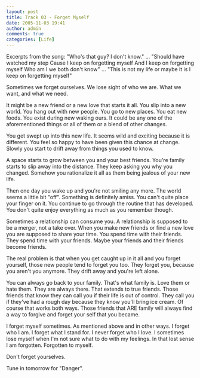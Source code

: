 ```yaml
---
layout: post
title: Track 03 - Forget Myself
date: 2005-11-03 19:41
author: admin
comments: true
categories: [Life]
---
```

Excerpts from the song:
"Who&apos;s that guy?  I don&apos;t know."
...
"Should have watched my step
Cause I keep on forgetting myself
And I keep on forgetting myself
Who am I we both don&apos;t know"
...
"This is not my life or maybe it is 
I keep on forgetting myself"


Sometimes we forget ourselves.  We lose sight of who we are.  What we want, and what we need.

It might be a new friend or a new love that starts it all.  You slip into a new world.  You hang out with new people.  You go to new places.  You eat new foods.  You exist during new waking ours.  It could be any one of the aforementioned things or all of them or a blend of other changes.

You get swept up into this new life.  It seems wild and exciting because it is different.  You feel so happy to have been given this chance at change.  Slowly you start to drift away from things you used to know.  

A space starts to grow between you and your best friends.  You&apos;re family starts to slip away into the distance.  They keep asking you why you changed.  Somehow you rationalize it all as them being jealous of your new life.  

Then one day you wake up and you&apos;re not smiling any more.  The world seems a little bit "off".  Something is definitely amiss.  You can&apos;t quite place your finger on it.  You continue to go through the routine that has developed.  You don&apos;t quite enjoy everything as much as you remember though.

Sometimes a relationship can consume you.  A relationship is supposed to be a merger, not a take over.  When you make new friends or find a new love you are supposed to share your time.  You spend time with their friends.  They spend time with your friends.  Maybe your friends and their friends become friends.

The real problem is that when you get caught up in it all and you forget yourself, those new people tend to forget you too.  They forget you, because you aren&apos;t you anymore.  They drift away and you&apos;re left alone.

You can always go back to your family.  That&apos;s what family is.  Love them or hate them.  They are always there.  That extends to true friends.  Those friends that know they can call you if their life is out of control.  They call you if they&apos;ve had a rough day because they know you&apos;ll bring ice cream.  Of course that works both ways.  Those friends that ARE family will always find a way to forgive and forget your self that you became.

I forget myself sometimes.  As mentioned above and in other ways.  I forget who I am.  I forget what I stand for.  I never forget who I love.  I sometimes lose myself when I&apos;m not sure what to do with my feelings.  In that lost sense I am forgotten.  Forgotten to myself.

Don&apos;t forget yourselves.

Tune in tomorrow for "Danger".
